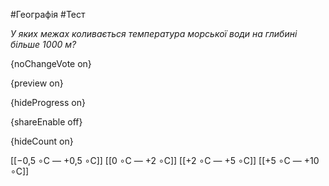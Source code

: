 #Географія #Тест

*У яких межах коливається температура морської води на глибині більше 1000 м?*

{noChangeVote on}

{preview on}

{hideProgress on}

{shareEnable off}

{hideCount on}

[[−0,5 ∘С — +0,5 ∘С]]
[[0 ∘С — +2 ∘С]]
[[+2 ∘С — +5 ∘С]]
[[+5 ∘С — +10 ∘С]]

